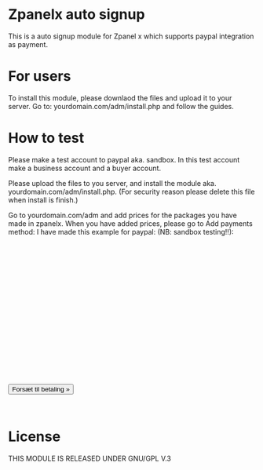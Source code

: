 Zpanelx auto signup
==============

This is a auto signup module for Zpanel x which supports paypal integration as payment.

For users
==============
To install this module, please downlaod the files and upload it to your server. 
Go to: yourdomain.com/adm/install.php and follow the guides.


How to test
==============
Please make a test account to paypal aka. sandbox. 
In this test account make a business account and a buyer account. 

Please upload the files to you server, and install the module aka. yourdomain.com/adm/install.php. (For security reason please delete this file when install is finish.)

Go to yourdomain.com/adm and add prices for the packages you have made in zpanelx.
When you have added prices, please go to Add payments method: I have made this example for paypal: (NB: sandbox testing!!):
<pre>
<form name="form1" method="post" action="https://www.sandbox.paypal.com/cgi-bin/webscr">
<input name="last_name" value="kwldqm" type="hidden">
<input name="invoice" value="$invid" type="hidden">
<input name="first_name" value="kol" type="hidden">
<input name="charset" value="utf-8" type="hidden">

<input name="email" value="kolle@kolle.dk" type="hidden">
<input name="return" value="http://kmweb.dk/betaling-godkendt" type="hidden">
<input name="business" value="martin_1339196217_biz@gmail.com" type="hidden">
<input name="item_name" value="Webhosting" type="hidden">
<input name="quantity" value="1" type="hidden">
<input name="country" value="DK" type="hidden">
<input name="cmd" value="_xclick" type="hidden">
<input name="upload" value="1" type="hidden">
<input name="amount" value="$itmvalue" type="hidden">
<input name="currency_code" value="$cs" type="hidden">
<input name="image_url" value="http://billing.kmweb.dk/logo.png" type="hidden">
 <input type="hidden" name="notify_url" value="http://billing.kmweb.dk/ipn.php" />
<input value="Forsæt til betaling »" class="defbtn" type="submit">
</form>
</pre>
License
==============
THIS MODULE IS RELEASED UNDER GNU/GPL V.3 